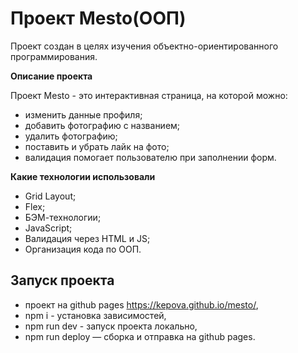 # Проект Mesto(ООП)
Проект создан в целях изучения объектно-ориентированного программирования.

**Описание проекта**

Проект Mesto - это интерактивная страница, на которой можно:
* изменить данные профиля;
* добавить фотографию с названием;
* удалить фотографию;
* поставить и убрать лайк на фото;
* валидация помогает пользователю при заполнении форм.

**Какие технологии использовали**

* Grid Layout;
* Flex;
* БЭМ-технологии;
* JavaScript;
* Валидация через HTML и JS;
* Организация кода по ООП.


## Запуск проекта
- проект на github pages https://kepova.github.io/mesto/,
- npm i - установка зависимостей,
- npm run dev - запуск проекта локально,
- npm run deploy — сборка и отправка на github pages.
